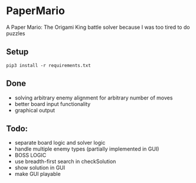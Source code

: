# PaperMario
A Paper Mario: The Origami King battle solver because I was too tired to do puzzles

## Setup
```
pip3 install -r requirements.txt
```

## Done
- solving arbitrary enemy alignment for arbitrary number of moves
- better board input functionality
- graphical output

## Todo:
- separate board logic and solver logic
- handle multiple enemy types (partially implemented in GUI)
- BOSS LOGIC
- use breadth-first search in checkSolution
- show solution in GUI
- make GUI playable
